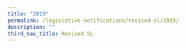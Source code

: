 ```yaml
---
title: "2019"
permalink: /legislative-notifications/revised-sl/2019/
description: ""
third_nav_title: Revised SL
---
```


